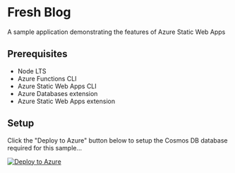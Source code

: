 # Fresh Blog

A sample application demonstrating the features of Azure Static Web Apps

## Prerequisites

* Node LTS
* Azure Functions CLI
* Azure Static Web Apps CLI
* Azure Databases extension
* Azure Static Web Apps extension

## Setup

Click the "Deploy to Azure" button below to setup the Cosmos DB database required for this sample...

[![Deploy to Azure](https://aka.ms/deploytoazurebutton)](https://portal.azure.com/#create/Microsoft.Template/uri/https%3A%2F%2Fraw.githubusercontent.com%2Fburkeholland%2Ffresh-blog%2Fmaster%2Fazuredeploy.json)


